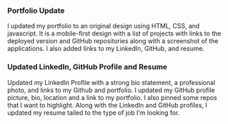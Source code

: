 ### Portfolio Update

I updated my portfolio to an original design using HTML, CSS, and javascript. It is a mobile-first design with a list of projects with links to the deployed version and GitHub repositories along with a screenshot of the applications. I also added links to my LinkedIn, GitHub, and resume.

### Updated LinkedIn, GitHub Profile and Resume 

Updated my LinkedIn Profile with a strong bio statement, a professional photo, and links to my Github and portfolio. I updated my GitHub profile picture, bio, location and a link to my portfolio. I also pinned some repos that I want to highlight. Along with the LinkedIn and GitHub profiles, I updated my resume tailed to the type of job I'm looking for.
